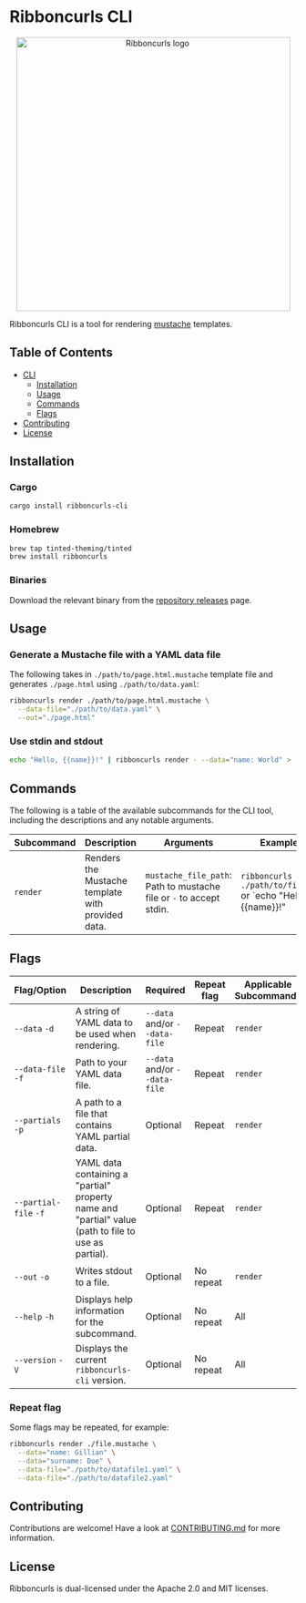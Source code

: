 # Ribboncurls CLI

<p align="center">
  <img
    src="https://github.com/tinted-theming/ribboncurls/blob/main/logo.png?raw=true"
    alt="Ribboncurls logo" height="481 width="800" />
</p>

Ribboncurls CLI is a tool for rendering [mustache] templates. 

## Table of Contents

- [CLI](#cli)
  - [Installation](#installation)
  - [Usage](#usage)
  - [Commands](#commands)
  - [Flags](#flags)
- [Contributing](#contributing)
- [License](#license)

## Installation

### Cargo

```sh
cargo install ribboncurls-cli
```

### Homebrew

```sh
brew tap tinted-theming/tinted
brew install ribboncurls
```

### Binaries

Download the relevant binary from the [repository releases] page.

## Usage

### Generate a Mustache file with a YAML data file

The following takes in `./path/to/page.html.mustache` template file and
generates `./page.html` using `./path/to/data.yaml`:

```sh
ribboncurls render ./path/to/page.html.mustache \
  --data-file="./path/to/data.yaml" \
  --out="./page.html"
```

### Use stdin and stdout

```sh
echo "Hello, {{name}}!" | ribboncurls render - --data="name: World" > ./hello-world-example.txt
```

## Commands

The following is a table of the available subcommands for the CLI tool, including the descriptions and any notable arguments.

| Subcommand | Description                          | Arguments            | Example Usage                              |
|------------|--------------------------------------|----------------------|--------------------------------------------|
| `render`  | Renders the Mustache template with provided data. | `mustache_file_path`: Path to mustache file or `-` to accept stdin. | `ribboncurls render ./path/to/file.mustache` or `echo "Hello, {{name}}!" | ribboncurls render --data="name: World" -` |

## Flags

| Flag/Option       | Description                             | Required | Repeat flag | Applicable Subcommands | Example Usage                             |
|-------------------|-----------------------------------------|----------|-------------|------------------------|-------------------------------------------|
| `--data` `-d` | A string of YAML data to be used when rendering. | `--data` and/or `--data-file` | Repeat | `render` | `ribboncurls render /path/to/file.mustache --data="name: some_first_name"` |
| `--data-file` `-f` | Path to your YAML data file. | `--data` and/or `--data-file` | Repeat | `render` | `ribboncurls render /path/to/file.mustache --data-file="/path/to/custom/data-file.yaml"` |
| `--partials` `-p` | A path to a file that contains YAML partial data. | Optional | Repeat | `render` | `ribboncurls path/to/file.mustache --partials="path/to/partials-file.yaml" --partials="path/to/some/other/file.yaml"` |
| `--partial-file` `-f` | YAML data containing a \"partial\" property name and \"partial\" value (path to file to use as partial). | Optional | Repeat | `render` | `ribboncurls render path/to/file.mustache --partial-file="property_name: path/to/file.mustache"` |
| `--out` `-o` | Writes stdout to a file. | Optional | No repeat | `render` | `ribboncurls render /path/to/file.mustache" --out="./output.html"` |
| `--help` `-h`     | Displays help information for the subcommand. | Optional | No repeat | All | `ribboncurls --help`, `ribboncurls render --help`, etc |
| `--version` `-V`  | Displays the current `ribboncurls-cli` version. | Optional | No repeat | All | `ribboncurls --version` |

### Repeat flag

Some flags may be repeated, for example:

```sh
ribboncurls render ./file.mustache \
  --data="name: Gillian" \
  --data="surname: Doe" \
  --data-file="./path/to/datafile1.yaml" \
  --data-file="./path/to/datafile2.yaml"
```

## Contributing

Contributions are welcome! Have a look at [CONTRIBUTING.md] for more
information.

## License

Ribboncurls is dual-licensed under the Apache 2.0 and MIT licenses.

[mustache]: https://mustache.github.io
[mustache v1.4.1 spec]: https://github.com/mustache/spec/tree/v1.4.1
[mustache partials]: https://mustache.github.io/mustache.5.html#Partials
[repository releases]: https://github.com/tinted-theming/ribboncurls/releases/latest
[CONTRIBUTING.md]: CONTRIBUTING.md
